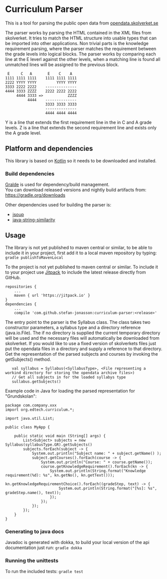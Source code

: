 # Curriculum Parser  

This is a tool for parsing the public open data from [opendata.skolverket.se](http://opendata.skolverket.se/)
 
The parser works by parsing the HTML contained in the XML files from skolverket. 
It tries to match the HTML structure into usable types that can be imported into other applications. 
Non trivial parts is the knowledge requirement parsing, where the parser matches the requirement between the grade levels into logical blocks. 
The parser works by comparing each line at the E leverl against the other levels, when a matching line is found all unmatched lines will be assigned to the previous block. 

```
 E     C   A       E    C    A
1111 1111 1111    1111 1111 1111  
2222 YYYY YYYY         YYYY YYYY
3333 2222 2222    --------------
4444 3333 ZZZZ    2222 2222 2222
     4444 3333 =>           ZZZZ
          4444    --------------
                  3333 3333 3333
                  --------------
                  4444 4444 4444
```
Y is a line that extends the first requirement line in the in C and A grade levels. 
Z is a line that extends the second requirement line and exists only the A grade level.

## Platform and dependencies
This library is based on [Kotlin](https://kotlinlang.org/) so it needs to be downloaded and installed. 

### Build dependencies
[Gralde](https://gradle.org/) is used for dependency/build management.  
You can download released versions and nightly build artifacts from: https://gradle.org/downloads

Other dependencies used for building the parser is: 
-  [jsoup](https://jsoup.org/)
-  [java-string-similarity](https://github.com/tdebatty/java-string-similarity)

## Usage
The library is not yet published to maven central or similar, to be able to include it in your project, first add it to a local maven repository by typing:
``gradle publishToMavenLocal``

To the project is not yet published to maven central or similar. 
To include it to your project use [Jitpack ](https://jitpack.io/) to include the latest release directly from GitHub. 
```
repositories {
    ...
    maven { url 'https://jitpack.io' }
}
dependencies {
    ...
    compile 'com.github.stefan-jonasson:curriculum-parser:<release>'    
```

The entry point to the parser is the Syllabus class.
The class takes two constructor parameters, a syllabus type and a directory reference (java.io.File).
The if no directory is supplied the current temporary directory will be used and the necessary files will automatically be downloaded from skolverket. 
If you would like to use a fixed version of skolverkets files just put the opendata files in a directory and supply a reference to that directory.
Get the representation of the parsed subjects and courses by invoking the getSubjects() method.  
 ```$kotlin
    val syllabus = Syllabus(<SyllabusType>, <File representing a workind directory for storing the opendata archive files>)
    // Get all subjects in for the loaded syllabys type
    sullabus.getSubjects()
 ```
 
Example code in Java for loading the parsed representation for "Grundskolan": 
```$java
package com.company.xxx
import org.edtech.curriculum.*;

import java.util.List;

public class MyApp {

    public static void main (String[] args) {
        List<Subject> subjects = new Syllabus(syllabusType.GR).getSubjects()
        subjects.forEach(subject -> {                 
            System.out.println("Subject name: " + subject.getName() );                
            subject.getCourses().forEach(course -> {
                System.out.println("Course: " + course.getName());
                course.getKnowledgeRequirement().forEach(kn -> {
                    System.out.println(String.format("Knowledge requirement(%d): %s", kn.getNo(), kn.getText()));
                    kn.getKnowledgeRequirementChoice().forEach((gradeStep, text) -> {
                        System.out.println(String.format("[%s]: %s", gradeStep.name(), text));
                    });
                });                    
            });
        });        
    }
}
```
### Generating to java docs
Javadoc is generated with dokka, to build your local version of the api documentation just run:
``gradle dokka``
### Running the unittests
To run the included tests: `gradle test`
